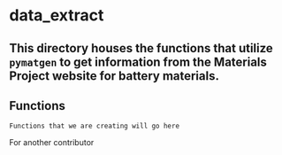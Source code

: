 # data_extract

## This directory houses the functions that utilize ``pymatgen`` to get information from the Materials Project website for battery materials.

## Functions
```Functions that we are creating will go here```

For another contributor

